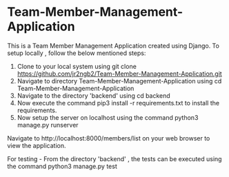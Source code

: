 # Team-Member-Management-Application
This is a Team Member Management Application created using Django.
To setup locally , follow the below mentioned steps:
1. Clone to your local system using git clone https://github.com/jr2ngb2/Team-Member-Management-Application.git
2. Navigate to directory Team-Member-Management-Application using cd Team-Member-Management-Application
3. Navigate to the directory 'backend' using cd backend
4. Now execute the command pip3 install -r requirements.txt to install the requirements.
5. Now setup the server on localhost using the command python3 manage.py runserver
 
Navigate to http://localhost:8000/members/list on your web browser to view the application.


For testing -
From the directory 'backend' , the tests can be executed using the command python3 manage.py test
